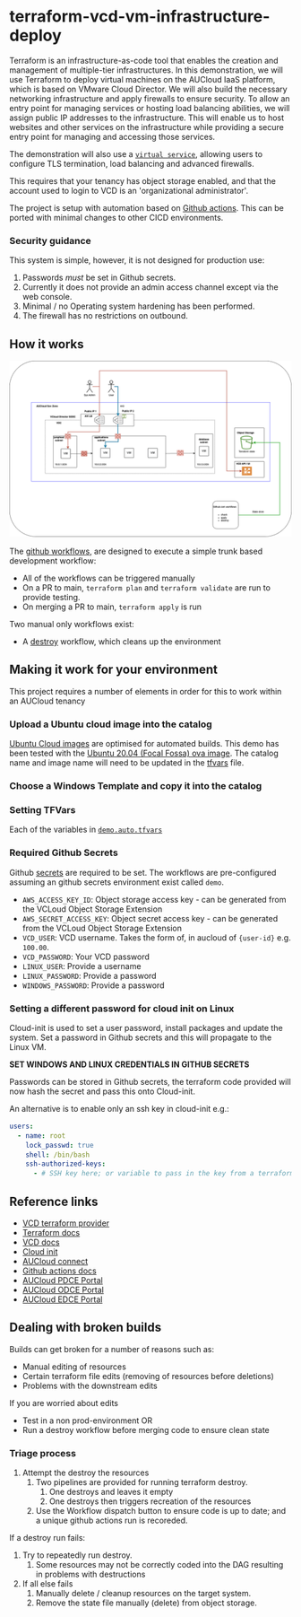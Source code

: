 
# terraform-vcd-vm-infrastructure-deploy
Terraform is an infrastructure-as-code tool that enables the creation and management of multiple-tier infrastructures. In this demonstration, we will use Terraform to deploy virtual machines on the AUCloud IaaS platform, which is based on VMware Cloud Director. We will also build the necessary networking infrastructure and apply firewalls to ensure security. To allow an entry point for managing services or hosting load balancing abilities, we will assign public IP addresses to the infrastructure. This will enable us to host websites and other services on the infrastructure while providing a secure entry point for managing and accessing those services.

The demonstration will also use a [`virtual service`](https://registry.terraform.io/providers/vmware/vcd/latest/docs/resources/nsxt_alb_virtual_service), allowing users to configure TLS termination, load balancing and advanced firewalls.

This requires that your tenancy has object storage enabled, and that the account used to login to VCD is an 'organizational administrator'.

The project is setup with automation based on [Github actions](https://docs.github.com/en/actions). This can be ported with minimal changes to other CICD environments.

### Security guidance
This system is simple, however, it is not designed for production use:

1. Passwords *must* be set in Github secrets.
2. Currently it does not provide an admin access channel except via the web console.
3. Minimal / no Operating system hardening has been performed.
4. The firewall has no restrictions on outbound.


## How it works

![](./assets/architecture.png)

The [github workflows](.github/workflows), are designed to execute a simple trunk based development workflow:

- All of the workflows can be triggered manually
- On a PR to main, `terraform plan` and `terraform validate` are run to provide testing.
- On merging a PR to main, `terraform apply` is run

Two manual only workflows exist:
- A [destroy](.github/workflows/destroy.yml) workflow, which cleans up the environment

## Making it work for your environment
This project requires a number of elements in order for this to work within an AUCloud tenancy


### Upload a Ubuntu cloud image into the catalog
[Ubuntu Cloud images](https://cloud-images.ubuntu.com/) are optimised for automated builds. This demo has been tested with the [Ubuntu 20.04 (Focal Fossa) ova image](https://cloud-images.ubuntu.com/focal/current/focal-server-cloudimg-amd64.ova).
The catalog name and image name will need to be updated in the [tfvars](demo.auto.tfvars) file.

### Choose a Windows Template and copy it into the catalog


### Setting TFVars
Each of the variables in [`demo.auto.tfvars`](demo.auto.tfvars)


### Required Github Secrets
Github [secrets](https://docs.github.com/en/actions/security-guides/encrypted-secrets) are required to be set. The workflows are pre-configured assuming an github secrets environment exist called `demo`.

- `AWS_ACCESS_KEY_ID`: Object storage access key - can be generated from the VCLoud Object Storage Extension
- `AWS_SECRET_ACCESS_KEY`: Object secret access key - can be generated from the VCLoud Object Storage Extension
- `VCD_USER`: VCD username. Takes the form of, in aucloud of `{user-id}` e.g. `100.00`.
- `VCD_PASSWORD`: Your VCD password
- `LINUX_USER`: Provide a username
- `LINUX_PASSWORD`: Provide a password
- `WINDOWS_PASSWORD`: Provide a password

### Setting a different password for cloud init on Linux
Cloud-init is used to set a user password, install packages and update the system. Set a password in Github secrets and this will propagate to the Linux VM.

**SET WINDOWS AND LINUX CREDENTIALS IN GITHUB SECRETS**

Passwords can be stored in Github secrets, the terraform code provided will now hash the secret and pass this onto Cloud-init.

An alternative is to enable only an ssh key in cloud-init e.g.:
```yaml
users:
  - name: root
    lock_passwd: true
    shell: /bin/bash
    ssh-authorized-keys:
      - # SSH key here; or variable to pass in the key from a terraform variable.
```

## Reference links

- [VCD terraform provider](https://registry.terraform.io/providers/vmware/vcd/latest/docs)
- [Terraform docs](https://developer.hashicorp.com/terraform/docs)
- [VCD docs](https://docs.vmware.com/en/VMware-Cloud-Director/index.html)
- [Cloud init](https://cloud-init.io)
- [AUCloud connect](https://connect.australiacloud.com.au/login/)
- [Github actions docs](https://docs.github.com/en/actions)
- [AUCloud PDCE Portal](https://eportal.australiacloud.com.au)
- [AUCloud ODCE Portal](https://portal.australiacloud.com.au)
- [AUCloud EDCE Portal](https://enterprise.australiacloud.com.au)


## Dealing with broken builds
Builds can get broken for a number of reasons such as:

- Manual editing of resources
- Certain terraform file edits (removing of resources before deletions)
- Problems with the downstream edits

If you are worried about edits
- Test in a non prod-environment OR
- Run a destroy workflow before merging code to ensure clean state

### Triage process
1. Attempt the destroy the resources
   1. Two pipelines are provided for running terraform destroy.
      1. One destroys and leaves it empty
      1. One destroys then triggers recreation of the resources
   1. Use the Workflow dispatch button to ensure code is up to date; and a unique github actions run is recoreded.

If a destroy run fails:
1. Try to repeatedly run destroy.
   1. Some resources may not be correctly coded into the DAG resulting in problems with destructions
1. If all else fails
   1. Manually delete / cleanup resources on the target system.
   1. Remove the state file manually (delete) from object storage.

